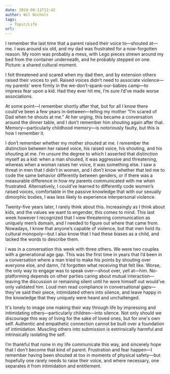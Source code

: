 ```yaml
---
date: 2024-08-11T12:42
author: Wil Nichols
tags:
  - Topic/Life
url: 
---
```


I remember the last time that a parent raised their voice to—shouted at—me. I was around six old, and my dad was frustrated for a now-forgotten reason. My room was probably a mess, with Lego pieces strewn around my bed from the container underneath, and he probably stepped on one. Picture: a shared cultural moment.

I felt threatened and scared when my dad then, and by extension others raised their voices to yell. Raised voices didn’t need to associate violence—my parents’ were firmly in the we-don’t-spank-our-babies camp—to impress fear upon a kid. Had they ever hit me, I’m sure I’d’ve made worse associations. 

At some point—I remember shortly after that, but for all I know there could’ve been a few years in-between—telling my mother “I’m scared of Dad when he shouts at me.” At her urging, this became a conversation around the dinner table, and I don’t remember him shouting again after that. Memory—particularly childhood memory—is notoriously faulty, but this is how I remember it.

I don’t remember whether my mother shouted at me. I remember the distinction between her raised voice, his raised voice, his shouting, and his shouting at me. I’m unsure the degree to which I asserted that distinction myself as a kid: when a man shouted, it was aggressive and threatening, whereas when a woman raises her voice, it was something else. I saw a threat in men that I didn’t in women, and I don’t know whether that led me to code the same behavior differently between genders, or if there was a measurable difference in how my parents communicated with me when frustrated. Alternatively, I could’ve learned to differently code women’s raised voices, comfortable in the passive knowledge that with our sexually dimorphic bodies, I was less likely to experience interpersonal violence.

Twenty-five years later, I rarely think about this. Increasingly as I think about kids, and the values we want to engender, this comes to mind. This last week however I recognized that I view threatening communication as uniquely men’s domain, and I needed to figure out where that came from. Nowadays, I know that anyone’s capable of violence, but that men hold its cultural monopoly—but I also know that I had these biases as a child, and lacked the words to describe them.

I was in a conversation this week with three others. We were two couples with a generational age gap. This was the first time in years that I’d been in a conversation where a man tried to make his points by shouting over everyone else, and damn, I’d forgotten what receiving that felt like. Worse, the only way to engage was to speak over—shout over, yell at—him. No-platforming depends on other parties caring about mutual interaction—leaving the discussion or remaining silent until he wore himself out would’ve only validated him. Loud men read compliance in conversational gaps—they’ve said their piece, intimidated others into silence, and leave happy in the knowledge that they uniquely were heard and unchallenged.

It's lonely to image one making their way through life by impressing and intimidating others—particularly children—into silence. Not only should we discourage this way of living for the sake of loved ones, but for one's own self. Authentic and empathetic connection cannot be built over a foundation of intimidation. Muscling others into submission is extrinsically harmful and intrinsically isolating the self.

I’m thankful that none in my life communicate this way, and sincerely hope that I don’t become that kind of parent. Frustration and fear happen—I remember having been shouted at too in moments of physical safety—but hopefully one rarely needs to raise their voice, and where necessary, one separates it from intimidation and entitlement.
